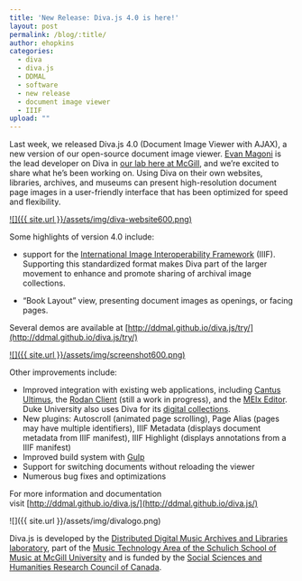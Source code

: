 ```yaml
---
title: 'New Release: Diva.js 4.0 is here!'
layout: post
permalink: /blog/:title/
author: ehopkins
categories:
  - diva
  - diva.js
  - DDMAL
  - software
  - new release
  - document image viewer
  - IIIF
upload: ""
---
```


Last week, we released Diva.js 4.0 (Document Image Viewer with AJAX), a new version of our open-source document image viewer. [Evan Magoni](https://github.com/magoni) is the lead developer on Diva in [our lab here at McGill](https://ddmal.music.mcgill.ca/), and we’re excited to share what he’s been working on. Using Diva on their own websites, libraries, archives, and museums can present high-resolution document page images in a user-friendly interface that has been optimized for speed and flexibility.

[![]({{ site.url }}/assets/img/diva-website600.png)](http://ddmal.github.io/diva.js/)

Some highlights of version 4.0 include:

-  support for the [International Image Interoperability Framework](http://iiif.io/) (IIIF). Supporting this standardized format makes Diva part of the larger movement to enhance and promote sharing of archival image collections.

- “Book Layout” view, presenting document images as openings, or facing pages.

Several demos are available at [http://ddmal.github.io/diva.js/try/](http://ddmal.github.io/diva.js/try/)

[![]({{ site.url }}/assets/img/screenshot600.png)](http://ddmal.github.io/diva.js/try/iiif-highlight-pages/)

Other improvements include:

- Improved integration with existing web applications, including [Cantus Ultimus](http://cantus.simssa.ca/), the [Rodan Client](https://github.com/DDMAL/Rodan) (still a work in progress), and the [MEIx Editor](https://github.com/DDMAL/meix.js). Duke University also uses Diva for its [digital collections](http://library.duke.edu/digitalcollections/earlymss_emsgk01025/).
- New plugins: Autoscroll (animated page scrolling), Page Alias (pages may have multiple identifiers), IIIF Metadata (displays document metadata from IIIF manifest), IIIF Highlight (displays annotations from a IIIF manifest)
- Improved build system with [Gulp](http://gulpjs.com/)
- Support for switching documents without reloading the viewer
- Numerous bug fixes and optimizations

For more information and documentation visit [http://ddmal.github.io/diva.js/](http://ddmal.github.io/diva.js/)

![]({{ site.url }}/assets/img/divalogo.png)

Diva.js is developed by the [Distributed Digital Music Archives and Libraries laboratory](https://ddmal.music.mcgill.ca/), part of the [Music Technology Area of the Schulich School of Music at McGill University](http://www.music.mcgill.ca/musictech/) and is funded by the [Social Sciences and Humanities Research Council of Canada](http://www.sshrc-crsh.gc.ca/home-accueil-eng.aspx).

